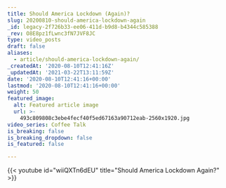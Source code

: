 ```yaml
---
title: Should America Lockdown (Again)?
slug: 20200810-should-america-lockdown-again
_id: legacy-2f726b33-ee06-411d-b9d8-b4344c585388
_rev: O8E8pz1fLwnc3fN7JVF8JC
type: video_posts
draft: false
aliases:
  - article/should-america-lockdown-again/
_createdAt: '2020-08-10T12:41:16Z'
_updatedAt: '2021-03-22T13:11:59Z'
date: '2020-08-10T12:41:16+00:00'
lastmod: '2020-08-10T12:41:16+00:00'
weight: 50
featured_image:
  alt: Featured article image
  url: >-
    493c809808c3ebe4fecf40f5ed67163a90712eab-2560x1920.jpg
video_series: Coffee Talk
is_breaking: false
is_breaking_dropdown: false
is_featured: false

---
```

{{< youtube id="wiiQXTn6dEU" title="Should America Lockdown Again?" >}}